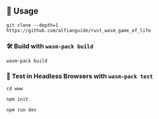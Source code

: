## 🚴 Usage

```
git clone --depth=1 https://github.com/alfianguide/rust_wasm_game_of_life
```

### 🛠️ Build with `wasm-pack build`

```
wasm-pack build
```

### 🔬 Test in Headless Browsers with `wasm-pack test`

```
cd www

npm init

npm run dev
```

